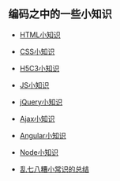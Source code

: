 ## 编码之中的一些小知识
- <a href="https://github.com/ziwutong/Notes/tree/master/HTML">HTML小知识</a>

- <a href="https://github.com/ziwutong/Notes/tree/master/CSS">CSS小知识</a>

- <a href="https://github.com/ziwutong/Notes/tree/master/H5C3">H5C3小知识</a>

- <a href="https://github.com/ziwutong/Notes/tree/master/JS">JS小知识</a>

- <a href="https://github.com/ziwutong/Notes/tree/master/jQuery">jQuery小知识</a>

- <a href="https://github.com/ziwutong/Notes/tree/master/Ajax">Ajax小知识</a>

- <a href="https://github.com/ziwutong/Notes/tree/master/Angular">Angular小知识</a>

- <a href="https://github.com/ziwutong/Notes/tree/master/Node">Node小知识</a>

- <a href="https://github.com/ziwutong/Notes/tree/master/Knowledges">乱七八糟小常识的总结</a>
